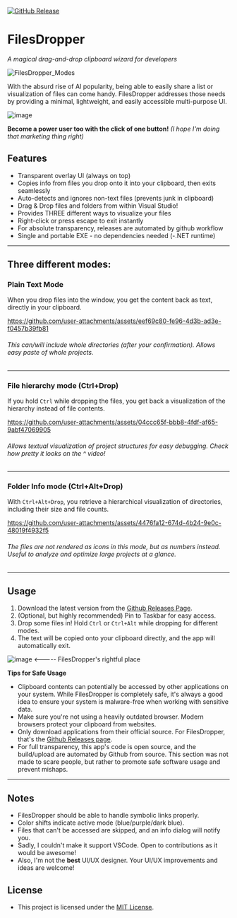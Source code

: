 [![GitHub Release](https://img.shields.io/github/release/Lyrcaxis/FilesDropper.svg)](https://github.com/Lyrcaxis/FilesDropper/releases)

# FilesDropper
*A magical drag-and-drop clipboard wizard for developers*

![FilesDropper_Modes](https://github.com/user-attachments/assets/c8a8c051-b182-401e-b467-a391910b0b0e)


With the absurd rise of AI popularity, being able to easily share a list or visualization of files can come handy. FilesDropper addresses those needs by providing a minimal, lightweight, and easily accessible multi-purpose UI.

![image](https://github.com/user-attachments/assets/853f70d2-c54e-47d2-b94c-866d70549d9f)

**Become a power user too with the click of one button!** *(I hope I'm doing that marketing thing right)*

## Features
- Transparent overlay UI (always on top)
- Copies info from files you drop onto it into your clipboard, then exits seamlessly
- Auto-detects and ignores non-text files (prevents junk in clipboard)
- Drag & Drop files and folders from within Visual Studio!
- Provides THREE different ways to visualize your files
- Right-click or press escape to exit instantly
- For absolute transparency, releases are automated by github workflow
- Single and portable EXE - no dependencies needed (-.NET runtime)

---------------------

## Three different modes:

### Plain Text Mode
When you drop files into the window, you get the content back as text, directly in your clipboard.

https://github.com/user-attachments/assets/eef69c80-fe96-4d3b-ad3e-f0457b39fb81

###### This can/will include whole directories (after your confirmation). Allows easy paste of whole projects.
---------------------

### File hierarchy mode (Ctrl+Drop)
If you hold `Ctrl` while dropping the files, you get back a visualization of the hierarchy instead of file contents.

https://github.com/user-attachments/assets/04ccc65f-bbb8-4fdf-af65-9abf47069905

###### Allows textual visualization of project structures for easy debugging. Check how pretty it looks on the ^ video!
---------------------

### Folder Info mode (Ctrl+Alt+Drop)
With `Ctrl+Alt+Drop`, you retrieve a hierarchical visualization of directories, including their size and file counts.

https://github.com/user-attachments/assets/4476fa12-674d-4b24-9e0c-48019f4932f5

###### The files are not rendered as icons in this mode, but as numbers instead. Useful to analyze and optimize large projects at a glance.
---------------------

## Usage
1. Download the latest version from the [Github Releases Page](https://github.com/Lyrcaxis/FilesDropper/releases).
2. (Optional, but highly recommended) Pin to Taskbar for easy access.
3. Drop some files in! Hold `Ctrl` or `Ctrl+Alt` while dropping for different modes.
4. The text will be copied onto your clipboard directly, and the app will automatically exit.

![image](https://github.com/user-attachments/assets/d0c3fb67-5ace-40e7-a7aa-d4eebb19ee38)
<----- FilesDropper's rightful place

**Tips for Safe Usage**
- Clipboard contents can potentially be accessed by other applications on your system. While FilesDropper is completely safe, it's always a good idea to ensure your system is malware-free when working with sensitive data.
- Make sure you're not using a heavily outdated browser. Modern browsers protect your clipboard from websites.
- Only download applications from their official source. For FilesDropper, that's the [Github Releases page](https://github.com/Lyrcaxis/FilesDropper/releases).
- For full transparency, this app's code is open source, and the build/upload are automated by Github from source. This section was not made to scare people, but rather to promote safe software usage and prevent mishaps.
---------------------

## Notes
- FilesDropper should be able to handle symbolic links properly.
- Color shifts indicate active mode (blue/purple/dark blue).
- Files that can't be accessed are skipped, and an info dialog will notify you.
- Sadly, I couldn't make it support VSCode. Open to contributions as it would be awesome!
- Also, I'm not the **best** UI/UX designer. Your UI/UX improvements and ideas are welcome!

## License
- This project is licensed under the [MIT License](https://github.com/Lyrcaxis/FilesDropper/blob/main/LICENSE).

